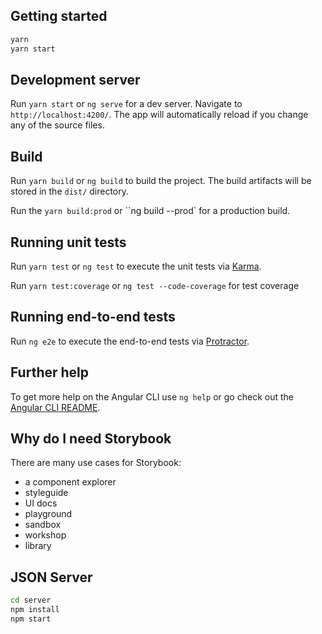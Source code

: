 
## Getting started

```bash
yarn
yarn start
```
## Development server

Run `yarn start` or `ng serve` for a dev server. Navigate to `http://localhost:4200/`. The app will automatically reload if you change any of the source files.


## Build

Run `yarn build` or `ng build` to build the project. The build artifacts will be stored in the `dist/` directory. 

Run the `yarn build:prod` or ``ng build --prod` for a production build.


## Running unit tests

Run `yarn test` or `ng test` to execute the unit tests via [Karma](https://karma-runner.github.io).

Run `yarn test:coverage` or `ng test --code-coverage` for test coverage

## Running end-to-end tests

Run `ng e2e` to execute the end-to-end tests via [Protractor](http://www.protractortest.org/).

## Further help

To get more help on the Angular CLI use `ng help` or go check out the [Angular CLI README](https://github.com/angular/angular-cli/blob/master/README.md).

##  Why do I need Storybook

There are many use cases for Storybook: 
- a component explorer
- styleguide
- UI docs
- playground
- sandbox
- workshop
- library

## JSON Server

```bash
cd server
npm install
npm start
```
